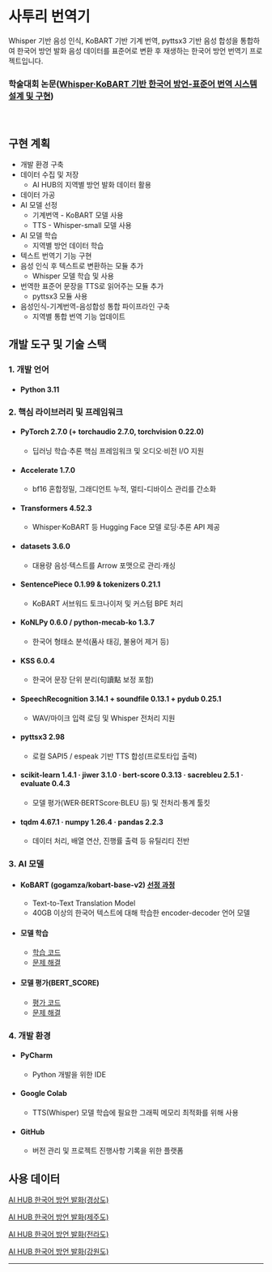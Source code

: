 # 사투리 번역기
Whisper 기반 음성 인식, KoBART 기반 기계 번역, pyttsx3 기반 음성 합성을 통합하여 한국어 방언 발화 음성 데이터를 표준어로 변환 후 재생하는 한국어 방언 번역기 프로젝트입니다.
  ### 학술대회 논문([Whisper·KoBART 기반 한국어 방언-표준어 번역 시스템 설계 및 구현]())
　

## 구현 계획
- 개발 환경 구축
- 데이터 수집 및 저장
  - AI HUB의 지역별 방언 발화 데이터 활용
- 데이터 가공
- AI 모델 선정
  - 기계번역 - KoBART 모델 사용
  - TTS - Whisper-small 모델 사용
- AI 모델 학습
  - 지역별 방언 데이터 학습
- 텍스트 번역기 기능 구현
- 음성 인식 후 텍스트로 변환하는 모듈 추가
  - Whisper 모델 학습 및 사용
- 번역한 표준어 문장을 TTS로 읽어주는 모듈 추가
  - pyttsx3 모듈 사용
- 음성인식-기계번역-음성합성 통합 파이프라인 구축
  - 지역별 통합 번역 기능 업데이트
    

## 개발 도구 및 기술 스택
### 1. 개발 언어
- #### Python 3.11
  
### 2. 핵심 라이브러리 및 프레임워크
- #### PyTorch 2.7.0 (+ torchaudio 2.7.0, torchvision 0.22.0)  
  - 딥러닝 학습·추론 핵심 프레임워크 및 오디오·비전 I/O 지원
- #### Accelerate 1.7.0  
  - bf16 혼합정밀, 그래디언트 누적, 멀티-디바이스 관리를 간소화
- #### Transformers 4.52.3  
  - Whisper·KoBART 등 Hugging Face 모델 로딩·추론 API 제공
- #### datasets 3.6.0  
  - 대용량 음성·텍스트를 Arrow 포맷으로 관리·캐싱
- #### SentencePiece 0.1.99 & tokenizers 0.21.1  
  - KoBART 서브워드 토크나이저 및 커스텀 BPE 처리
- #### KoNLPy 0.6.0 / python-mecab-ko 1.3.7  
  - 한국어 형태소 분석(품사 태깅, 불용어 제거 등)
- #### KSS 6.0.4  
  - 한국어 문장 단위 분리(句讀點 보정 포함)
- #### SpeechRecognition 3.14.1 + soundfile 0.13.1 + pydub 0.25.1  
  - WAV/마이크 입력 로딩 및 Whisper 전처리 지원
- #### pyttsx3 2.98  
  - 로컬 SAPI5 / espeak 기반 TTS 합성(프로토타입 출력)
- #### scikit-learn 1.4.1 · jiwer 3.1.0 · bert-score 0.3.13 · sacrebleu 2.5.1 · evaluate 0.4.3  
  - 모델 평가(WER·BERTScore·BLEU 등) 및 전처리·통계 툴킷
- #### tqdm 4.67.1 · numpy 1.26.4 · pandas 2.2.3  
  - 데이터 처리, 배열 연산, 진행률 출력 등 유틸리티 전반
    
### 3. AI 모델
- #### KoBART (gogamza/kobart-base-v2) [선정 과정](https://github.com/IMBLOP/dialect-translator/issues/2#issue-2995355902)
  - Text-to-Text Translation Model
  - 40GB 이상의 한국어 텍스트에 대해 학습한 encoder-decoder 언어 모델
- #### 모델 학습
  - [학습 코드](src/training/training.py)
  - [문제 해결](https://github.com/IMBLOP/dialect-translator/issues/1#issue-2995320637)
- #### 모델 평가(BERT_SCORE)
  - [평가 코드](src/evaluation/bert_score_eval.py)
  - [문제 해결](https://github.com/IMBLOP/dialect-translator/issues/3#issue-2995488377)

### 4. 개발 환경
- #### PyCharm
  - Python 개발을 위한 IDE
- #### Google Colab
  - TTS(Whisper) 모델 학습에 필요한 그래픽 메모리 최적화를 위해 사용
- #### GitHub
  - 버전 관리 및 프로젝트 진행사항 기록을 위한 플랫폼


## 사용 데이터
[AI HUB 한국어 방언 발화(경상도)](https://aihub.or.kr/aihubdata/data/view.do?currMenu=&topMenu=&aihubDataSe=data&dataSetSn=119)
 
  [AI HUB 한국어 방언 발화(제주도)](https://aihub.or.kr/aihubdata/data/view.do?currMenu=115&topMenu=100&aihubDataSe=realm&dataSetSn=121)
  
  [AI HUB 한국어 방언 발화(전라도)](https://aihub.or.kr/aihubdata/data/view.do?currMenu=115&topMenu=100&aihubDataSe=realm&dataSetSn=120)
  
  [AI HUB 한국어 방언 발화(강원도)](https://aihub.or.kr/aihubdata/data/view.do?currMenu=115&topMenu=100&aihubDataSe=realm&dataSetSn=118)  


---

